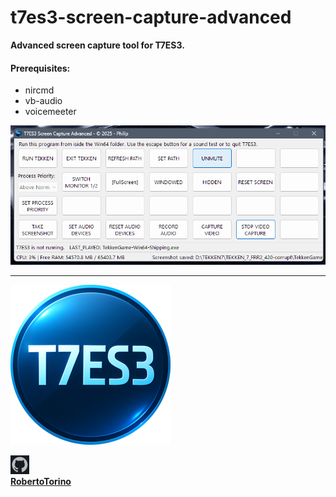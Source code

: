 # t7es3-screen-capture-advanced

**Advanced screen capture tool for T7ES3.**


#### Prerequisites:
- nircmd
- vb-audio
- voicemeeter


![t7es3s.png](images/t7es3s.png)

---

![t7es3_default_256.png](doa_media/default_256.png)

![github.png](images/github.png)                
**[RobertoTorino](https://github.com/RobertoTorino)**                     

